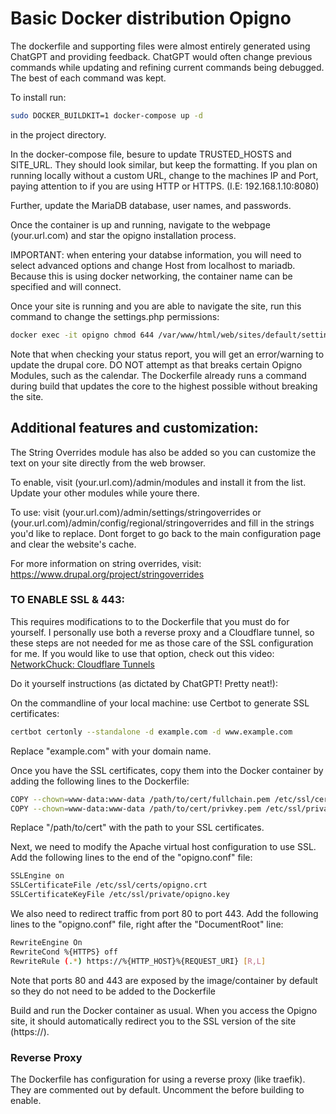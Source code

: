 # Basic Docker distribution Opigno

The dockerfile and supporting files were almost entirely generated using ChatGPT and providing feedback. ChatGPT would often change previous commands while updating and refining current commands being debugged. The best of each command was kept.

To install run:

```bash
sudo DOCKER_BUILDKIT=1 docker-compose up -d
```

in the project directory.

In the docker-compose file, besure to update TRUSTED_HOSTS and SITE_URL. They should look similar, but keep the formatting. If you plan on running locally without a custom URL, change to the machines IP and Port, paying attention to if you are using HTTP or HTTPS. (I.E: 192.168.1.10:8080)

Further, update the MariaDB database, user names, and passwords.

Once the container is up and running, navigate to the webpage (your.url.com) and star the opigno installation process.

IMPORTANT: when entering your databse information, you will need to select advanced options and change Host from localhost to mariadb. Because this is using docker networking, the container name can be specified and will connect.

Once your site is running and you are able to navigate the site, run this command to change the settings.php permissions:

```bash
docker exec -it opigno chmod 644 /var/www/html/web/sites/default/settings.php
```

Note that when checking your status report, you will get an error/warning to update the drupal core. DO NOT attempt as that breaks certain Opigno Modules, such as the calendar. The Dockerfile already runs a command during build that updates the core to the highest possible without breaking the site.

## Additional features and customization:

The String Overrides module has also be added so you can customize the text on your site directly from the web browser. 

To enable, visit (your.url.com)/admin/modules and install it from the list. Update your other modules while youre there.

To use: visit (your.url.com)/admin/settings/stringoverrides or (your.url.com)/admin/config/regional/stringoverrides and fill in the strings you'd like to replace. Dont forget to go back to the main configuration page and clear the website's cache.

For more information on string overrides, visit: https://www.drupal.org/project/stringoverrides

### TO ENABLE SSL & 443:

This requires modifications to to the Dockerfile that you must do for yourself. I personally use both a reverse proxy and a Cloudflare tunnel, so these steps are not needed for me as those care of the SSL configuration for me. If you would like to use that option, check out this video: [NetworkChuck: Cloudflare Tunnels](https://www.youtube.com%2Fwatch%3Fv%3Dey4u7OUAF3c&usg=AOvVaw3PphOIhvNL11fhIeI2GwHW)

Do it yourself instructions (as dictated by ChatGPT! Pretty neat!):

On the commandline of your local machine: use Certbot to generate SSL certificates:

```bash
certbot certonly --standalone -d example.com -d www.example.com
```

Replace "example.com" with your domain name.

Once you have the SSL certificates, copy them into the Docker container by adding the following lines to the Dockerfile:

```bash
COPY --chown=www-data:www-data /path/to/cert/fullchain.pem /etc/ssl/certs/opigno.crt
COPY --chown=www-data:www-data /path/to/cert/privkey.pem /etc/ssl/private/opigno.key
```

Replace "/path/to/cert" with the path to your SSL certificates.

Next, we need to modify the Apache virtual host configuration to use SSL. Add the following lines to the end of the "opigno.conf" file:

```bash
SSLEngine on
SSLCertificateFile /etc/ssl/certs/opigno.crt
SSLCertificateKeyFile /etc/ssl/private/opigno.key
```

We also need to redirect traffic from port 80 to port 443. Add the following lines to the "opigno.conf" file, right after the "DocumentRoot" line:

```bash
RewriteEngine On
RewriteCond %{HTTPS} off
RewriteRule (.*) https://%{HTTP_HOST}%{REQUEST_URI} [R,L]
```

Note that ports 80 and 443 are exposed by the image/container by default so they do not need to be added to the Dockerfile

Build and run the Docker container as usual. When you access the Opigno site, it should automatically redirect you to the SSL version of the site (https://).

### Reverse Proxy

The Dockerfile has configuration for using a reverse proxy (like traefik). They are commented out by default. Uncomment the before building to enable.
